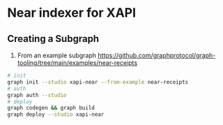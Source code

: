 # Near indexer for XAPI

## Creating a Subgraph

1. From an example subgraph
<https://github.com/graphprotocol/graph-tooling/tree/main/examples/near-receipts>

```bash
# init
graph init --studio xapi-near --from-example near-receipts
# auth
graph auth --studio
# deploy
graph codegen && graph build
graph deploy --studio xapi-near
```
